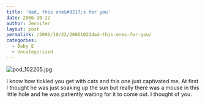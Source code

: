 ```yaml
---
title: 'dad, this one&#8217;s for you'
date: 2006-10-22
author: Jennifer
layout: post
permalink: /2006/10/22/20061022dad-this-ones-for-you/
categories:
  - Baby E
  - Uncategorized
---
```

<img id="image53" alt="pod_102205.jpg" src="http://static.squarespace.com/static/50db6bb3e4b015296cd43789/50dfa5b1e4b0dc6320e0b5ea/50dfa5b1e4b0dc6320e0b619/1161549264000/?format=original" />

I know how tickled you get with cats and this one just captivated me. At first I thought he was just soaking up the sun but really there was a mouse in this little hole and he was patiently waiting for it to come out. I thought of you.
